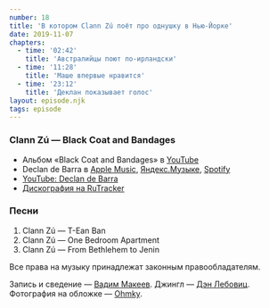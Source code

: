 ```yaml
---
number: 18
title: 'В котором Clann Zú поёт про однушку в Нью-Йорке'
date: 2019-11-07
chapters:
  - time: '02:42'
    title: 'Австралийцы поют по-ирландски'
  - time: '11:28'
    title: 'Маше впервые нравится'
  - time: '23:12'
    title: 'Деклан показывает голос'
layout: episode.njk
tags: episode
---
```


### Clann Zú — Black Coat and Bandages

- Альбом «Black Coat and Bandages» в
  [YouTube](https://www.youtube.com/playlist?list=PL8CCD99018ADCC2CB)
- Declan de Barra в
  [Apple Music](https://music.apple.com/artist/83065900),
  [Яндекс.Музыке](https://music.yandex.ru/artist/1796204),
  [Spotify](https://open.spotify.com/artist/6W2QYampFdGnd0hTPbujX8)
- [YouTube: Declan de Barra](https://www.youtube.com/user/declandebarra)
- [Дискография на RuTracker](https://rutracker.org/forum/viewtopic.php?t=4901311)

### Песни

1. Clann Zú — T-Ean Ban
2. Clann Zú — One Bedroom Apartment
3. Clann Zú — From Bethlehem to Jenin

Все права на музыку принадлежат законным правообладателям.

Запись и сведение — [Вадим Макеев](https://twitter.com/pepelsbey).
Джингл — [Дэн Лебовиц](https://www.youtube.com/channel/UC38A5qHrlc_Zgua7vL4b96w).
Фотография на обложке — [Ohmky](https://unsplash.com/photos/uEusW9AW7QU).
